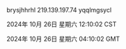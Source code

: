 brysjhhrhl 219.139.197.74 yqqlmgsycl

2024年 10月 26日 星期六 12:10:02 CST

2024年 10月 26日 星期六 04:10:02 GMT
